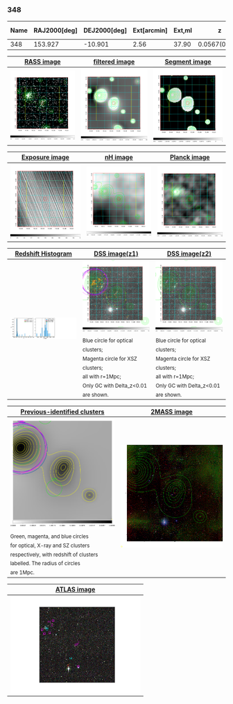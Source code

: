 <div STYLE="page-break-after: always;"></div>

### 348

|Name|RAJ2000[deg]|DEJ2000[deg] |Ext[arcmin]| Ext,ml | z | z_src| C|GC(XSZ,Delta_z<0.01)| GC(OPT,Delta_z<0.01)|GC| R_sig[arcmin] | R500[arcmin] | R500[Mpc]| CRsig[c/s] | CR500[c/s] |L500[1E44 erg/s]|F500[1E-12 erg/s/cm^2]| M500[1E14 Msun]|Tx[keV]|Cnt_sig|Beta|Rc[arcmin]|Comment|Alias|
|---|---|---|---|---|---|------|---|--------|---------|----------|---|---|---|---|---|---|---|---|---|---|---|---|---|---|
|348| 153.927| -10.901| 2.56| 37.90| 0.0567(0.005)| z1,| G| -| -| W| 29.638| 12.160| 0.802| 0.368(0.055)| 0.335(0.050)| 0.448(0.068)| 5.843(0.880)| 1.55(0.12)| 2.86(0.14)| 272.9| 0.505(-0.004+0.009)| 3.596(-0.298+0.345)| -| t101|

|[RASS image](../image/348/348_img.pdf)|[filtered image](../image/348/348_fil.pdf)|[Segment image](../image/348/348_seg.pdf)|
|-------------------|--------------------|-------------------|
| <img src="../image/348/348_img.png" width="300">  | <img src="../image/348/348_fil.png" width="300">   | <img src="../image/348/348_seg.png" width="300">  |

|[Exposure image](../image/348/348_mex.pdf)| [nH image](../image/348/348_nh.pdf)| [Planck image](../image/348/348_p.pdf)|
|-------------------|--------------------|-------------------|
|<img src="../image/348/348_mex.png" width="300">   | <img src="../image/348/348_nh.png" width="300">    | <img src="../image/348/348_p.png" width="300"> |

|[Redshift Histogram](../image/348/348_zg.pdf) | [DSS image(z1)](../image/348/348_dss_z1.pdf)      |  [DSS image(z2)](../image/348/348_dss_z2.pdf)    |
|-------------------|--------------------|-------------------|
|<img src="../image/348/348_zg.png" width="300"> |<img src="../image/348/348_dss_z1.png" width="300"> <sub><br>Blue circle for optical clusters; <br>Magenta circle for XSZ clusters; <br>all with r=1Mpc; <br>Only GC with Delta_z<0.01 are shown. </sub>| <img src="../image/348/348_dss_z2.png" width="300"><sub><br>Blue circle for optical clusters; <br>Magenta circle for XSZ clusters; <br>all with r=1Mpc; <br>Only GC with Delta_z<0.01 are shown. </sub> |

|[Previous-identified clusters](../image/348/348_gc.pdf) | [2MASS image](../image/348/348_2mass.pdf)      |
|-------------------|-------------------|
|<img src=../image/348/348_gc.png width="300"> <br><sub>Green, magenta, and blue circles <br>for optical, X-ray and SZ clusters <br>respectively, with redshift of clusters <br>labelled. The radius of circles <br>are 1Mpc.</sub>|<img src="../image/348/348_2mass.png" width="300">  |

|[ATLAS image](../image/348/348_s.pdf)        |
|-------------------|
| <img src="../image/348/348_s.png" width="300">  |
